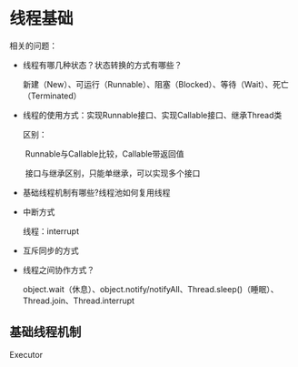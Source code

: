 # 线程基础

相关的问题：

- 线程有哪几种状态？状态转换的方式有哪些？

  新建（New）、可运行（Runnable）、阻塞（Blocked）、等待（Wait）、死亡（Terminated）

- 线程的使用方式：实现Runnable接口、实现Callable接口、继承Thread类

  区别：

  ​	Runnable与Callable比较，Callable带返回值

  ​	接口与继承区别，只能单继承，可以实现多个接口

- 基础线程机制有哪些?线程池如何复用线程

- 中断方式

  线程：interrupt

- 互斥同步的方式

- 线程之间协作方式？

  object.wait（休息）、object.notify/notifyAll、Thread.sleep()（睡眠）、Thread.join、Thread.interrupt

## 基础线程机制

Executor